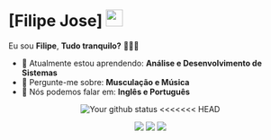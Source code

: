 # [Filipe Jose] <img src="https://github.com/TheDudeThatCode/TheDudeThatCode/blob/master/Assets/gandalf_parrot.gif" width="30px">

Eu sou <strong>Filipe</strong>, <strong>Tudo tranquilo?</strong> 👨🏻‍💻 

- 🚀 Atualmente estou aprendendo: <strong>Análise e Desenvolvimento de Sistemas</strong> 
- 💬 Pergunte-me sobre: <strong>Musculação e Música</strong>
- 📣 Nós podemos falar em: <strong>Inglês e Português</strong>

<div align="center">

![Your github status](https://github-readme-stats.vercel.app/api?username=filipej17&show_icons=true&theme=dark)
<<<<<<< HEAD

</div><div align="center">

 
  <a href="#" alt="Gmail">
    <img src="https://img.shields.io/badge/-Gmail-FF0000?style=flat-square&labelColor=FF0000&logo=gmail&logoColor=white&link=LINK-DO-SEU-EMAIL"/></a>

  <a href="#" alt="Linkedin">
    <img src="https://img.shields.io/badge/-Linkedin-0e76a8?style=flat-square&logo=Linkedin&logoColor=white&link=LINK-DO-SEU-LINKEDIN" /></a>

  <a href="#" alt="Instagram">
    <img src="https://img.shields.io/badge/-Instagram-DF0174?style=flat-square&labelColor=DF0174&logo=instagram&logoColor=white&link=LINK-DO-SEU-INSTAGRAM"/></a>
